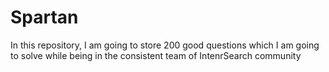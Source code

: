 # Spartan 

In this repository, I am going to store 200 good questions which I am going to solve while being in the consistent team of IntenrSearch community
